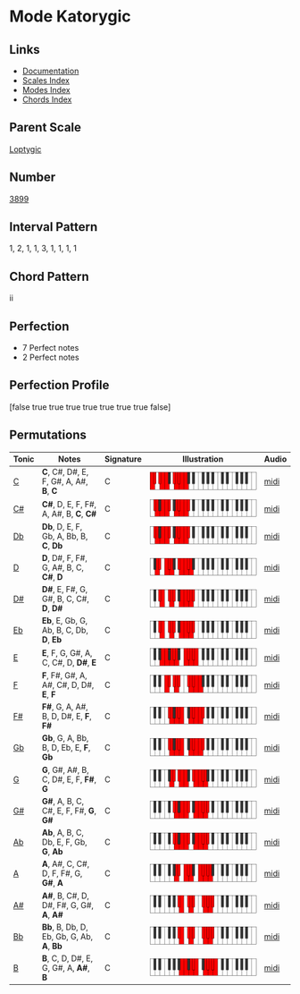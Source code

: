 # Mode Katorygic

## Links

- [Documentation](README.md)
- [Scales Index](Scales.md)
- [Modes Index](Modes.md)
- [Chords Index](Chords.md)

## Parent Scale

[Loptygic](ScaleLoptygic.md)

## Number

[3899](https://ianring.com/musictheory/scales/3899)

## Interval Pattern

1, 2, 1, 1, 3, 1, 1, 1, 1

## Chord Pattern

ii

## Perfection

- 7 Perfect notes
- 2 Perfect notes

## Perfection Profile

[false true true true true true true true false]

## Permutations

| Tonic | Notes | Signature | Illustration | Audio |
|-------|-------|-----------|--------------|-------|
| [C](ModeCNaturalKatorygic.md) | **C**, C#, D#, E, F, G#, A, A#, **B**, **C** | C | ![CNaturalKatorygic](ModeCNaturalKatorygic.png) | [midi](https://github.com/edipermadi/music/blob/main/docs/ModeCNaturalKatorygic.mid?raw=true) |
| [C#](ModeCSharpKatorygic.md) | **C#**, D, E, F, F#, A, A#, B, **C**, **C#** | C | ![CSharpKatorygic](ModeCSharpKatorygic.png) | [midi](https://github.com/edipermadi/music/blob/main/docs/ModeCSharpKatorygic.mid?raw=true) |
| [Db](ModeDFlatKatorygic.md) | **Db**, D, E, F, Gb, A, Bb, B, **C**, **Db** | C | ![DFlatKatorygic](ModeDFlatKatorygic.png) | [midi](https://github.com/edipermadi/music/blob/main/docs/ModeDFlatKatorygic.mid?raw=true) |
| [D](ModeDNaturalKatorygic.md) | **D**, D#, F, F#, G, A#, B, C, **C#**, **D** | C | ![DNaturalKatorygic](ModeDNaturalKatorygic.png) | [midi](https://github.com/edipermadi/music/blob/main/docs/ModeDNaturalKatorygic.mid?raw=true) |
| [D#](ModeDSharpKatorygic.md) | **D#**, E, F#, G, G#, B, C, C#, **D**, **D#** | C | ![DSharpKatorygic](ModeDSharpKatorygic.png) | [midi](https://github.com/edipermadi/music/blob/main/docs/ModeDSharpKatorygic.mid?raw=true) |
| [Eb](ModeEFlatKatorygic.md) | **Eb**, E, Gb, G, Ab, B, C, Db, **D**, **Eb** | C | ![EFlatKatorygic](ModeEFlatKatorygic.png) | [midi](https://github.com/edipermadi/music/blob/main/docs/ModeEFlatKatorygic.mid?raw=true) |
| [E](ModeENaturalKatorygic.md) | **E**, F, G, G#, A, C, C#, D, **D#**, **E** | C | ![ENaturalKatorygic](ModeENaturalKatorygic.png) | [midi](https://github.com/edipermadi/music/blob/main/docs/ModeENaturalKatorygic.mid?raw=true) |
| [F](ModeFNaturalKatorygic.md) | **F**, F#, G#, A, A#, C#, D, D#, **E**, **F** | C | ![FNaturalKatorygic](ModeFNaturalKatorygic.png) | [midi](https://github.com/edipermadi/music/blob/main/docs/ModeFNaturalKatorygic.mid?raw=true) |
| [F#](ModeFSharpKatorygic.md) | **F#**, G, A, A#, B, D, D#, E, **F**, **F#** | C | ![FSharpKatorygic](ModeFSharpKatorygic.png) | [midi](https://github.com/edipermadi/music/blob/main/docs/ModeFSharpKatorygic.mid?raw=true) |
| [Gb](ModeGFlatKatorygic.md) | **Gb**, G, A, Bb, B, D, Eb, E, **F**, **Gb** | C | ![GFlatKatorygic](ModeGFlatKatorygic.png) | [midi](https://github.com/edipermadi/music/blob/main/docs/ModeGFlatKatorygic.mid?raw=true) |
| [G](ModeGNaturalKatorygic.md) | **G**, G#, A#, B, C, D#, E, F, **F#**, **G** | C | ![GNaturalKatorygic](ModeGNaturalKatorygic.png) | [midi](https://github.com/edipermadi/music/blob/main/docs/ModeGNaturalKatorygic.mid?raw=true) |
| [G#](ModeGSharpKatorygic.md) | **G#**, A, B, C, C#, E, F, F#, **G**, **G#** | C | ![GSharpKatorygic](ModeGSharpKatorygic.png) | [midi](https://github.com/edipermadi/music/blob/main/docs/ModeGSharpKatorygic.mid?raw=true) |
| [Ab](ModeAFlatKatorygic.md) | **Ab**, A, B, C, Db, E, F, Gb, **G**, **Ab** | C | ![AFlatKatorygic](ModeAFlatKatorygic.png) | [midi](https://github.com/edipermadi/music/blob/main/docs/ModeAFlatKatorygic.mid?raw=true) |
| [A](ModeANaturalKatorygic.md) | **A**, A#, C, C#, D, F, F#, G, **G#**, **A** | C | ![ANaturalKatorygic](ModeANaturalKatorygic.png) | [midi](https://github.com/edipermadi/music/blob/main/docs/ModeANaturalKatorygic.mid?raw=true) |
| [A#](ModeASharpKatorygic.md) | **A#**, B, C#, D, D#, F#, G, G#, **A**, **A#** | C | ![ASharpKatorygic](ModeASharpKatorygic.png) | [midi](https://github.com/edipermadi/music/blob/main/docs/ModeASharpKatorygic.mid?raw=true) |
| [Bb](ModeBFlatKatorygic.md) | **Bb**, B, Db, D, Eb, Gb, G, Ab, **A**, **Bb** | C | ![BFlatKatorygic](ModeBFlatKatorygic.png) | [midi](https://github.com/edipermadi/music/blob/main/docs/ModeBFlatKatorygic.mid?raw=true) |
| [B](ModeBNaturalKatorygic.md) | **B**, C, D, D#, E, G, G#, A, **A#**, **B** | C | ![BNaturalKatorygic](ModeBNaturalKatorygic.png) | [midi](https://github.com/edipermadi/music/blob/main/docs/ModeBNaturalKatorygic.mid?raw=true) |
